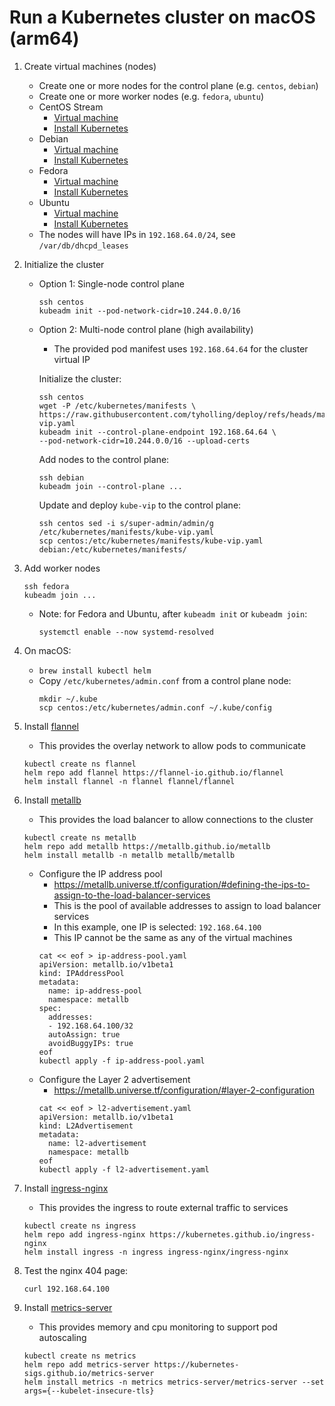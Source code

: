 # Run a Kubernetes cluster on macOS (arm64)

1. Create virtual machines (nodes)
   - Create one or more nodes for the control plane (e.g. `centos`, `debian`)
   - Create one or more worker nodes (e.g. `fedora`, `ubuntu`)
   - CentOS Stream
     - [Virtual machine](https://github.com/tyholling/packer/tree/main/centos)
     - [Install Kubernetes](https://github.com/tyholling/packer/blob/main/centos/kubelet.sh)
   - Debian
     - [Virtual machine](https://github.com/tyholling/packer/tree/main/debian)
     - [Install Kubernetes](https://github.com/tyholling/packer/blob/main/debian/kubelet.sh)
   - Fedora
     - [Virtual machine](https://github.com/tyholling/packer/tree/main/fedora)
     - [Install Kubernetes](https://github.com/tyholling/packer/blob/main/fedora/kubelet.sh)
   - Ubuntu
     - [Virtual machine](https://github.com/tyholling/packer/tree/main/ubuntu)
     - [Install Kubernetes](https://github.com/tyholling/packer/blob/main/ubuntu/kubelet.sh)
   - The nodes will have IPs in `192.168.64.0/24`, see `/var/db/dhcpd_leases`

1. Initialize the cluster
   * Option 1: Single-node control plane
     ```
     ssh centos
     kubeadm init --pod-network-cidr=10.244.0.0/16
     ```
   * Option 2: Multi-node control plane (high availability)
     - The provided pod manifest uses `192.168.64.64` for the cluster virtual IP

     Initialize the cluster:
     ```
     ssh centos
     wget -P /etc/kubernetes/manifests \
     https://raw.githubusercontent.com/tyholling/deploy/refs/heads/main/kube-vip.yaml
     kubeadm init --control-plane-endpoint 192.168.64.64 \
     --pod-network-cidr=10.244.0.0/16 --upload-certs
     ```
     Add nodes to the control plane:
     ```
     ssh debian
     kubeadm join --control-plane ...
     ```
     Update and deploy `kube-vip` to the control plane:
     ```
     ssh centos sed -i s/super-admin/admin/g /etc/kubernetes/manifests/kube-vip.yaml
     scp centos:/etc/kubernetes/manifests/kube-vip.yaml debian:/etc/kubernetes/manifests/
     ```
1. Add worker nodes
   ```
   ssh fedora
   kubeadm join ...
   ```
   - Note: for Fedora and Ubuntu, after `kubeadm init` or `kubeadm join`:
     ```
     systemctl enable --now systemd-resolved
     ```
1. On macOS:
   - `brew install kubectl helm`
   - Copy `/etc/kubernetes/admin.conf` from a control plane node:
     ```
     mkdir ~/.kube
     scp centos:/etc/kubernetes/admin.conf ~/.kube/config
     ```
1. Install [flannel](https://github.com/flannel-io/flannel)
   - This provides the overlay network to allow pods to communicate
   ```
   kubectl create ns flannel
   helm repo add flannel https://flannel-io.github.io/flannel
   helm install flannel -n flannel flannel/flannel
   ```
1. Install [metallb](https://github.com/metallb/metallb)
   - This provides the load balancer to allow connections to the cluster
   ```
   kubectl create ns metallb
   helm repo add metallb https://metallb.github.io/metallb
   helm install metallb -n metallb metallb/metallb
   ```
   - Configure the IP address pool
     - https://metallb.universe.tf/configuration/#defining-the-ips-to-assign-to-the-load-balancer-services
     - This is the pool of available addresses to assign to load balancer services
     - In this example, one IP is selected: `192.168.64.100`
     - This IP cannot be the same as any of the virtual machines
     ```
     cat << eof > ip-address-pool.yaml
     apiVersion: metallb.io/v1beta1
     kind: IPAddressPool
     metadata:
       name: ip-address-pool
       namespace: metallb
     spec:
       addresses:
       - 192.168.64.100/32
       autoAssign: true
       avoidBuggyIPs: true
     eof
     kubectl apply -f ip-address-pool.yaml
     ```
   - Configure the Layer 2 advertisement
     - https://metallb.universe.tf/configuration/#layer-2-configuration
     ```
     cat << eof > l2-advertisement.yaml
     apiVersion: metallb.io/v1beta1
     kind: L2Advertisement
     metadata:
       name: l2-advertisement
       namespace: metallb
     eof
     kubectl apply -f l2-advertisement.yaml
     ```
1. Install [ingress-nginx](https://github.com/kubernetes/ingress-nginx)
   - This provides the ingress to route external traffic to services
   ```
   kubectl create ns ingress
   helm repo add ingress-nginx https://kubernetes.github.io/ingress-nginx
   helm install ingress -n ingress ingress-nginx/ingress-nginx
   ```
1. Test the nginx 404 page:
   ```
   curl 192.168.64.100
   ```
1. Install [metrics-server](https://github.com/kubernetes-sigs/metrics-server)
   - This provides memory and cpu monitoring to support pod autoscaling
   ```
   kubectl create ns metrics
   helm repo add metrics-server https://kubernetes-sigs.github.io/metrics-server
   helm install metrics -n metrics metrics-server/metrics-server --set args={--kubelet-insecure-tls}
   ```
